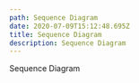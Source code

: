 ```yaml
---
path: Sequence Diagram
date: 2020-07-09T15:12:48.695Z
title: Sequence Diagram
description: Sequence Diagram
---
```

Sequence Diagram